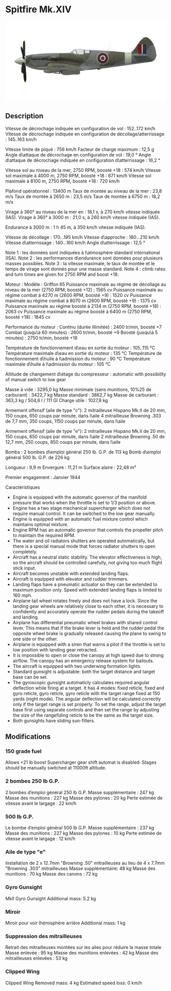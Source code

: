 # Spitfire Mk.XIV

![spitfiremkxiv](../images/spitfiremkxiv.png)

## Description

Vitesse de décrochage indiquée en configuration de vol : 152..172 km/h
Vitesse de décrochage indiquée en configuration de décollage/atterrissage : 145..163 km/h

Vitesse limite de piqué : 756 km/h
Facteur de charge maximum : 12,5 g
Angle d\attaque de décrochage en configuration de vol : 19,0 °
Angle d\attaque de décrochage indiquée en configuration d\atterrissage : 16,2 °

Vitesse sol au niveau de la mer, 2750 RPM, boosté +18 : 574 km/h
Vitesse sol maximale à 4000 m, 2750 RPM, boosté +18 : 671 km/h
Vitesse sol maximale à 8100 m, 2750 RPM, boosté +18 : 720 km/h

Plafond opérationnel : 13400 m
Taux de montée au niveau de la mer : 23,8 m/s
Taux de montée à 2650 m : 23,5 m/s
Taux de montée à 6750 m : 18,2 m/s

Virage à 360° au niveau de la mer en : 18,1 s, à 270 km/h vitesse indiquée (IAS).
Virage à 360° à 3000 m : 21,0 s, à 260 km/h vitesse indiquée (IAS).

Endurance à 3000 m : 1 h 45 m, à 350 km/h vitesse indiquée (IAS).

Vitesse de décollage : 170...195 km/h
Vitesse d\approche : 180...210 km/h
Vitesse d\atterrissage : 140...160 km/h
Angle d\atterrissage : 12,5 °

Note 1 : les données sont indiquées à l\atmosphère standard international (ISA).
Note 2 : les performances d\endurance sont données pour plusieurs masses possibles.
Note 3 : la vitesse maximale, le taux de montée et le temps de virage sont donnés pour une masse standard.
Note 4 : climb rates and turn times are given for 2750 RPM and boost +18.

Moteur :
Modèle : Griffon 65
Puissance maximale au régime de décollage au niveau de la mer (2750 RPM, boosté +12) : 1565 cv
Puissance maximale au régime combat à 4270 m (2600 RPM, boosté +9) : 1520 cv
Puissance maximale au régime combat à 8070 m (2600 RPM, boosté +9) : 1375 cv
Puissance maximale au régime boosté à 2134 m (2750 RPM, boosté +18) : 2063 cv
Puissance maximale au régime boosté à 6400 m (2750 RPM, boosté +18) : 1845 cv

Performance du moteur :
Continu (durée illimitée) : 2400 tr/min, boosté +7
Combat (jusqu\à 60 minutes) : 2600 tr/min, boosté +9
Boosté (jusqu\à 5 minutes) : 2750 tr/min, boosté +18

Température de fonctionnement d\eau en sortie du moteur : 105..115 °C
Température maximale d\eau en sortie du moteur : 135 °C
Température de fonctionnement d\huile à l\admission du moteur : 90 °C
Température maximale d\huile à l\admission du moteur : 105 °C

Altitude de changement d\étage du compresseur : automatic with possibility of manual switch to low gear

Masse à vide : 3295,0 kg
Masse minimale (sans munitions, 10%25 de carburant) : 3422,7 kg
Masse standard : 3862,7 kg
Masse de carburant : 363,3 kg / 504,6 l / 111 Gl
Charge utile : 1027,8 kg

Armement offensif (aile de type "c"):
2 mitrailleuse Hispano Mk.II de 20 mm, 150 coups, 650 coups par minute, dans l\aile
4 mitrailleuse Browning .303 de 7,7 mm, 350 coups, 1150 coups par minute, dans l\aile

Armement offensif (aile de type "e"):
2 mitrailleuse Hispano Mk.II de 20 mm, 150 coups, 650 coups par minute, dans l\aile
2 mitrailleuse Browning .50 de 12,7 mm, 250 coups, 850 coups par minute, dans l\aile

Bombs :
2 bombes d\emploi général 250 lb. G.P. de 113 kg
Bomb d\emploi général 500 lb. G.P. de 226 kg

Longueur : 9,9 m
Envergure : 11,21 m
Surface alaire : 22,48 m²

Premier engagement : Janvier 1944

Caractéristiques
- Engine is equipped with the automatic governor of the manifold pressure that works when the throttle is set to 1/3 position or above.
- Engine has a two stage mechanical supercharger which does not require manual control. It can be switched to the low gear manually.
- Engine is equipped with an automatic fuel mixture control which maintains optimal mixture.
- Engine RPM has an automatic governor that controls the propeller pitch to maintain the required RPM.
- The water and oil radiators shutters are operated automatically, but there is a special manual mode that forces radiator shutters to open completely.
- Aircraft has a neutral static stability. The elevator effectiveness is high, so the aircraft should be controlled carefully, not giving too much flight stick input.
- Aircraft becomes unstable with extended landing flaps.
- Aircraft is equipped with elevator and rudder trimmers.
- Landing flaps have a pneumatic actuator so they can be extended to maximum position only. Speed with extended landing flaps is limited to 160 mph.
- Airplane tail wheel rotates freely and does not have a lock. Since the landing gear wheels are relatively close to each other, it is necessary to confidently and accurately operate the rudder pedals during the takeoff and landing.
- Airplane has differential pneumatic wheel brakes with shared control lever. This means that if the brake lever is held and the rudder pedal the opposite wheel brake is gradually released causing the plane to swing to one side or the other.
- Airplane is equipped with a siren that warns a pilot if the throttle is set to low position with landing gear retracted.
- It is impossible to open or close the canopy at high speed due to strong airflow. The canopy has an emergency release system for bailouts.
- The aircraft is equipped with two underwing formation lights.
- Standard gunsight is adjustable: both the target distance and target base can be set.
- The gyroscopic gunsight automaticly calculates required angular deflection while firing at a target. It has 4 modes: fixed reticle, fixed and gyro reticle, gyro reticle, gyro reticle with the target range fixed at 150 yards (night mode). The angular deflection will be calculated correctly only if the target range is set properly. To set the range, adjust the target base first using separate controls and then set the range by adjusting the size of the rangefiding reticle to be the same as the target size.
- Both gunsights have sliding sun-filters.

## Modifications


### 150 grade fuel

Allows +21 lb boost
Supercharger gear shift automat is disabled. Stages should be manually switched at 11000ft altitude.


### 2 bombes 250 lb G.P.

2 bombes d’emploi général 250 lb G.P.
Masse supplémentaire : 247 kg
Masse des munitions : 227 kg
Masse des pylones : 20 kg
Perte estimée de vitesse avant le largage : 22 km/h


### 500 lb G.P.

Le bombe d’emploi général 500 lb G.P.
Masse supplémentaire : 237 kg
Masse des munitions : 227 kg
Masse des pylones : 10 kg
Perte estimée de vitesse avant le largage : 12 km/h


### Aile de type "e"

Installation de 2 x 12.7mm "Browning .50" mitrailleuses au lieu de 4 x 7.7mm "Browning .303" mitrailleuses
Masse supplémentaire: 48 kg
Masse des munitions : 70 kg
Masse des canons : 72 kg


### Gyro Gunsight

MkII Gyro Gunsight
Additional mass: 5.2 kg


### Miroir

Miroir pour voir lhémisphère arrière
Additional mass: 1 kg


### Suppression des mitrailleuses

Retrait des mitrailleuses montées sur les ailes pour réduire la masse totale
Masse enlevée : 95 kg
Masse des munitions enlevées : 42 kg
Masse des mitrailleuses enlevées : 53 kg


### Clipped Wing

Clipped Wing
Removed mass: 4 kg
Estimated speed loss: 0 km/h